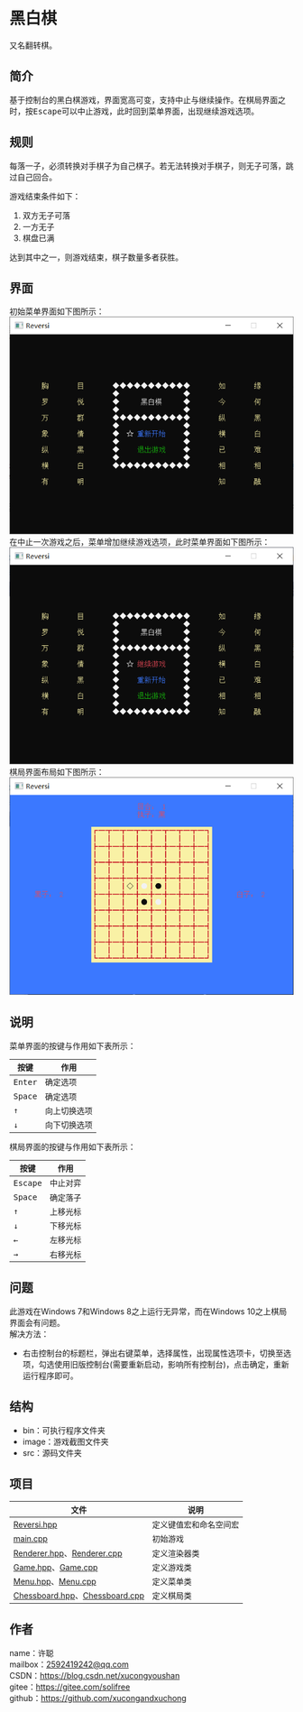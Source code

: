# 黑白棋
又名翻转棋。

## 简介
基于控制台的黑白棋游戏，界面宽高可变，支持中止与继续操作。在棋局界面之时，按<kbd>Escape</kbd>可以中止游戏，此时回到菜单界面，出现继续游戏选项。

## 规则
每落一子，必须转换对手棋子为自己棋子。若无法转换对手棋子，则无子可落，跳过自己回合。

游戏结束条件如下：
1. 双方无子可落
2. 一方无子
3. 棋盘已满

达到其中之一，则游戏结束，棋子数量多者获胜。

## 界面
初始菜单界面如下图所示：  
![初始菜单](image/Menu1.png)  
在中止一次游戏之后，菜单增加继续游戏选项，此时菜单界面如下图所示：  
![完整菜单](image/Menu2.png)  
棋局界面布局如下图所示：  
![棋局布局](image/Chessboard.png)

## 说明
菜单界面的按键与作用如下表所示：

按键|作用
-|-
<kbd>Enter</kbd>|确定选项
<kbd>Space</kbd>|确定选项
<kbd>↑</kbd>|向上切换选项
<kbd>↓</kbd>|向下切换选项

棋局界面的按键与作用如下表所示：

按键|作用
-|-
<kbd>Escape</kbd>|中止对弈
<kbd>Space</kbd>|确定落子
<kbd>↑</kbd>|上移光标
<kbd>↓</kbd>|下移光标
<kbd>←</kbd>|左移光标
<kbd>→</kbd>|右移光标

## 问题
此游戏在Windows 7和Windows 8之上运行无异常，而在Windows 10之上棋局界面会有问题。  
解决方法：
* 右击控制台的标题栏，弹出右键菜单，选择属性，出现属性选项卡，切换至选项，勾选使用旧版控制台(需要重新启动，影响所有控制台)，点击确定，重新运行程序即可。

## 结构
* bin：可执行程序文件夹
* image：游戏截图文件夹
* src：源码文件夹

## 项目
文件|说明
-|-
[Reversi.hpp](src/Reversi.hpp)|定义键值宏和命名空间宏
[main.cpp](src/main.cpp)|初始游戏
[Renderer.hpp](src/Renderer.hpp)、[Renderer.cpp](src/Renderer.cpp)|定义渲染器类
[Game.hpp](src/Game.hpp)、[Game.cpp](src/Game.cpp)|定义游戏类
[Menu.hpp](src/Menu.hpp)、[Menu.cpp](src/Menu.cpp)|定义菜单类
[Chessboard.hpp](src/Chessboard.hpp)、[Chessboard.cpp](src/Chessboard.cpp)|定义棋局类

## 作者
name：许聪  
mailbox：2592419242@qq.com  
CSDN：https://blog.csdn.net/xucongyoushan  
gitee：https://gitee.com/solifree  
github：https://github.com/xucongandxuchong
